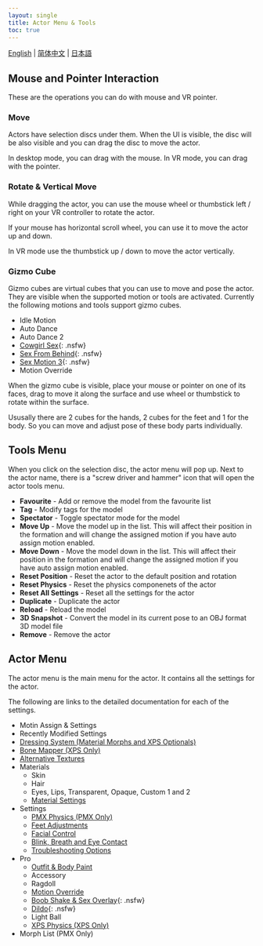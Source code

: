 ```yaml
---
layout: single
title: Actor Menu & Tools
toc: true
---
```


[English](/dancexr/features/actor_tools.md) | [简体中文](/zh/dancexr/features/actor_tools.md) | [日本語](/jp/dancexr/features/actor_tools.md)

## Mouse and Pointer Interaction
These are the operations you can do with mouse and VR pointer.

### Move
Actors have selection discs under them. When the UI is visible, the disc will be also visible and you can drag the disc to move the actor.

In desktop mode, you can drag with the mouse. In VR mode, you can drag with the pointer.

### Rotate & Vertical Move
While dragging the actor, you can use the mouse wheel or thumbstick left / right on your VR controller to rotate the actor.

If your mouse has horizontal scroll wheel, you can use it to move the actor up and down.

In VR mode use the thumbstick up / down to move the actor vertically.

### Gizmo Cube
Gizmo cubes are virtual cubes that you can use to move and pose the actor. They are visible when the supported motion or tools are activated. Currently the following motions and tools support gizmo cubes.

* Idle Motion
* Auto Dance
* Auto Dance 2
* [Cowgirl Sex](scg_motion){: .nsfw}
* [Sex From Behind](sfb_motion){: .nsfw}
* [Sex Motion 3](sm3_motion){: .nsfw}
* Motion Override

When the gizmo cube is visible, place your mouse or pointer on one of its faces, drag to move it along the surface and use wheel or thumbstick to rotate within the surface.

Ususally there are 2 cubes for the hands, 2 cubes for the feet and 1 for the body. So you can move and adjust pose of these body parts individually.


## Tools Menu
When you click on the selection disc, the actor menu will pop up. Next to the actor name, there is a "screw driver and hammer" icon that will open the actor tools menu.

* **Favourite** - Add or remove the model from the favourite list
* **Tag** - Modify tags for the model
* **Spectator** - Toggle spectator mode for the model
* **Move Up** - Move the model up in the list. This will affect their position in the formation and will change the assigned motion if you have auto assign motion enabled.
* **Move Down** - Move the model down in the list. This will affect their position in the formation and will change the assigned motion if you have auto assign motion enabled.
* **Reset Position** - Reset the actor to the default position and rotation
* **Reset Physics** - Reset the physics componenets of the actor
* **Reset All Settings** - Reset all the settings for the actor
* **Duplicate** - Duplicate the actor
* **Reload** - Reload the model
* **3D Snapshot** - Convert the model in its current pose to an OBJ format 3D model file
* **Remove** - Remove the actor

## Actor Menu
The actor menu is the main menu for the actor. It contains all the settings for the actor.

The following are links to the detailed documentation for each of the settings.
* Motin Assign & Settings
* Recently Modified Settings
* [Dressing System (Material Morphs and XPS Optionals)](optionals)
* [Bone Mapper (XPS Only)](bone_mapper.md)
* [Alternative Textures](alternative_textures)
* Materials
    * Skin
    * Hair
    * Eyes, Lips, Transparent, Opaque, Custom 1 and 2
    * [Material Settings](material_settings)
* Settings
    * [PMX Physics (PMX Only)](pmx_physics)
    * [Feet Adjustments](feet_adjustments)
    * [Facial Control](facial_control)
    * [Blink, Breath and Eye Contact](eyecontact)
    * [Troubleshooting Options](troubleshooting_options)
* Pro
    * [Outfit & Body Paint](outfit_body_paint)
    * Accessory
    * Ragdoll
    * [Motion Override](motion_override)
    * [Boob Shake & Sex Overlay](boob_shake_sex_overlay){: .nsfw}
    * [Dildo](dildo){: .nsfw}
    * Light Ball
    * [XPS Physics (XPS Only)](xps_physics)
* Morph List (PMX Only)

